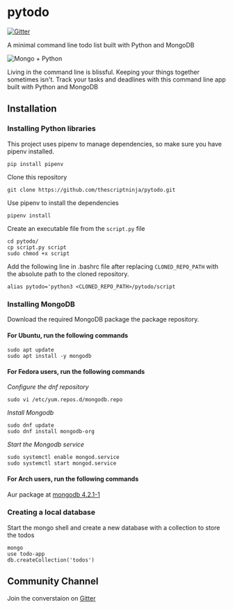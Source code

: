 # pytodo
[![Gitter](https://badges.gitter.im/pytodo/community.svg)](https://gitter.im/pytodo/community?utm_source=badge&utm_medium=badge&utm_campaign=pr-badge)

A minimal command line todo list built with Python and MongoDB

![Mongo + Python](/img/mongo_python_love.png)

Living in the command line is blissful. Keeping your things together sometimes isn't. Track your tasks and deadlines with this command line app built with Python and MongoDB

## Installation

### Installing Python libraries
This project uses pipenv to manage dependencies, so make sure you have pipenv installed.
```
pip install pipenv
```
Clone this repository
```
git clone https://github.com/thescriptninja/pytodo.git
```
Use pipenv to install the dependencies
```
pipenv install
```
Create an executable file from the ```script.py``` file

```
cd pytodo/
cp script.py script
sudo chmod +x script
```
Add the following line in .bashrc file after replacing ```CLONED_REPO_PATH``` with the absolute path to the cloned repository.

```
alias pytodo='python3 <CLONED_REPO_PATH>/pytodo/script
```

### Installing MongoDB
Download the required MongoDB package the package repository.
#### For Ubuntu, run the following commands
```
sudo apt update
sudo apt install -y mongodb
```

#### For Fedora users, run the following commands
*Configure the dnf repository*
```
sudo vi /etc/yum.repos.d/mongodb.repo
```
*Install Mongodb*
```
sudo dnf update
sudo dnf install mongodb-org 
```
*Start the Mongodb service*
```
sudo systemctl enable mongod.service
sudo systemctl start mongod.service
```

#### For Arch users, run the following commands
Aur package at [mongodb 4.2.1-1](https://aur.archlinux.org/packages/mongodb/)

### Creating a local database
Start the mongo shell and create a new database with a collection to store the todos
```
mongo
use todo-app
db.createCollection('todos')
```

## Community Channel
Join the converstaion on [Gitter](https://gitter.im/pytodo/community?utm_source=share-link&utm_medium=link&utm_campaign=share-link)
